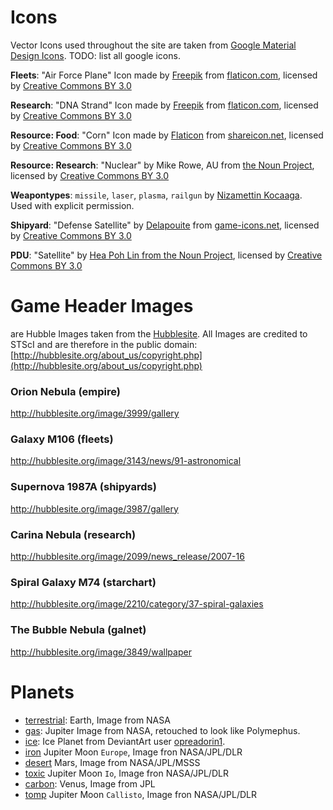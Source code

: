# Icons

Vector Icons used throughout the site are taken from [Google Material Design Icons](https://material.io/icons/). TODO: list all google icons.


**Fleets**: "Air Force Plane" Icon made by [Freepik](http://www.freepik.com) from [flaticon.com](https://www.flaticon.com/free-icon/air-force-plane_84987), licensed by [Creative Commons BY 3.0](http://creativecommons.org/licenses/by/3.0/)

**Research**: "DNA Strand" Icon made by [Freepik](http://www.freepik.com) from [flaticon.com](https://www.flaticon.com/free-icon/dna-strand_67903), licensed by [Creative Commons BY 3.0](http://creativecommons.org/licenses/by/3.0/)

**Resource: Food**: "Corn" Icon made by [Flaticon](https://www.flaticon.com/) from [shareicon.net](https://www.shareicon.net/vegan-corn-healthy-food-food-and-restaurant-food-organic-diet-vegetarian-cereal-851723), licensed by [Creative Commons BY 3.0](http://creativecommons.org/licenses/by/3.0/)

**Resource: Research**: "Nuclear" by Mike Rowe, AU from [the Noun Project](https://thenounproject.com/term/nuclear/75368/), licensed by [Creative Commons BY 3.0](http://creativecommons.org/licenses/by/3.0/)

**Weapontypes**: `missile`, `laser`, `plasma`, `railgun` by [Nizamettin Kocaaga](http://www.effectdesign.de/). Used with explicit permission.

**Shipyard**: "Defense Satellite" by [Delapouite](http://delapouite.com/) from [game-icons.net](http://game-icons.net/delapouite/originals/defense-satellite.html), licensed by [Creative Commons BY 3.0](http://creativecommons.org/licenses/by/3.0/)

**PDU**: "Satellite" by [Hea Poh Lin from the Noun Project](https://thenounproject.com), licensed by [Creative Commons BY 3.0](http://creativecommons.org/licenses/by/3.0/)

# Game Header Images 
are Hubble Images taken from the [Hubblesite](http://hubblesite.org/images/gallery). All Images are credited to STScI and are therefore in the public domain:
[http://hubblesite.org/about_us/copyright.php](http://hubblesite.org/about_us/copyright.php)

### Orion Nebula (empire)
http://hubblesite.org/image/3999/gallery

### Galaxy M106 (fleets)
http://hubblesite.org/image/3143/news/91-astronomical

### Supernova 1987A (shipyards)
http://hubblesite.org/image/3987/gallery

### Carina Nebula (research)
http://hubblesite.org/image/2099/news_release/2007-16

### Spiral Galaxy M74 (starchart)
http://hubblesite.org/image/2210/category/37-spiral-galaxies

### The Bubble Nebula (galnet)
http://hubblesite.org/image/3849/wallpaper


# Planets

- [terrestrial](https://commons.wikimedia.org/wiki/File:Terrestrial_planet_sizes.jpg): Earth, Image from NASA
- [gas](https://commons.wikimedia.org/wiki/File:Polyphemus_planet.jpg): Jupiter Image from NASA, retouched to look like Polymephus.
- [ice](https://opreadorin1.deviantart.com/art/Ice-Planet-578848592): Ice Planet from DeviantArt user [opreadorin1](https://opreadorin1.deviantart.com/).
- [iron](https://photojournal.jpl.nasa.gov/catalog/PIA01299) Jupiter Moon `Europe`, Image fron NASA/JPL/DLR 
- [desert](https://www.jpl.nasa.gov/spaceimages/details.php?id=PIA02653) Mars, Image from NASA/JPL/MSSS
- [toxic](https://photojournal.jpl.nasa.gov/catalog/PIA01299) Jupiter Moon `Io`, Image fron NASA/JPL/DLR
- [carbon](https://commons.wikimedia.org/wiki/File:Terrestrial_planet_sizes.jpg): Venus, Image from JPL
- [tomp](https://photojournal.jpl.nasa.gov/catalog/PIA01299) Jupiter Moon `Callisto`, Image fron NASA/JPL/DLR
